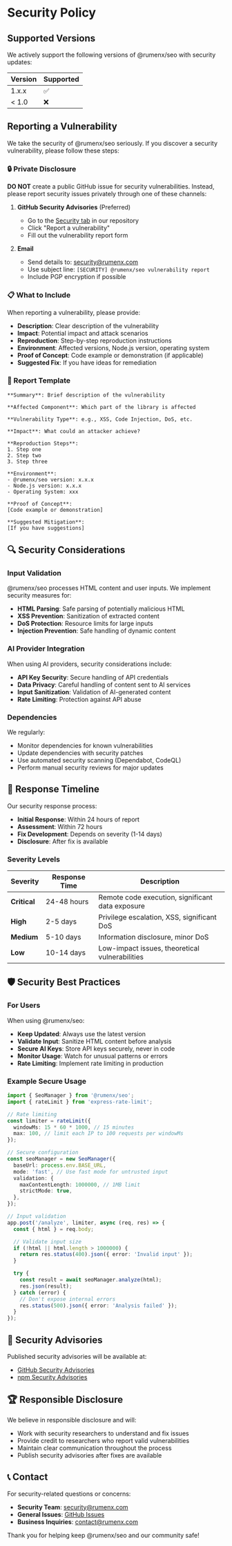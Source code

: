 # Security Policy

## Supported Versions

We actively support the following versions of @rumenx/seo with security updates:

| Version | Supported          |
| ------- | ------------------ |
| 1.x.x   | :white_check_mark: |
| < 1.0   | :x:                |

## Reporting a Vulnerability

We take the security of @rumenx/seo seriously. If you discover a security vulnerability, please follow these steps:

### 🔒 Private Disclosure

**DO NOT** create a public GitHub issue for security vulnerabilities. Instead, please report security issues privately through one of these channels:

1. **GitHub Security Advisories** (Preferred)
   - Go to the [Security tab](https://github.com/RumenDamyanov/npm-seo/security) in our repository
   - Click "Report a vulnerability"
   - Fill out the vulnerability report form

2. **Email**
   - Send details to: [security@rumenx.com](mailto:security@rumenx.com)
   - Use subject line: `[SECURITY] @rumenx/seo vulnerability report`
   - Include PGP encryption if possible

### 📋 What to Include

When reporting a vulnerability, please provide:

- **Description**: Clear description of the vulnerability
- **Impact**: Potential impact and attack scenarios
- **Reproduction**: Step-by-step reproduction instructions
- **Environment**: Affected versions, Node.js version, operating system
- **Proof of Concept**: Code example or demonstration (if applicable)
- **Suggested Fix**: If you have ideas for remediation

### 📧 Report Template

```text
**Summary**: Brief description of the vulnerability

**Affected Component**: Which part of the library is affected

**Vulnerability Type**: e.g., XSS, Code Injection, DoS, etc.

**Impact**: What could an attacker achieve?

**Reproduction Steps**:
1. Step one
2. Step two
3. Step three

**Environment**:
- @rumenx/seo version: x.x.x
- Node.js version: x.x.x
- Operating System: xxx

**Proof of Concept**:
[Code example or demonstration]

**Suggested Mitigation**:
[If you have suggestions]
```

## 🔍 Security Considerations

### Input Validation

@rumenx/seo processes HTML content and user inputs. We implement security measures for:

- **HTML Parsing**: Safe parsing of potentially malicious HTML
- **XSS Prevention**: Sanitization of extracted content
- **DoS Protection**: Resource limits for large inputs
- **Injection Prevention**: Safe handling of dynamic content

### AI Provider Integration

When using AI providers, security considerations include:

- **API Key Security**: Secure handling of API credentials
- **Data Privacy**: Careful handling of content sent to AI services
- **Input Sanitization**: Validation of AI-generated content
- **Rate Limiting**: Protection against API abuse

### Dependencies

We regularly:

- Monitor dependencies for known vulnerabilities
- Update dependencies with security patches
- Use automated security scanning (Dependabot, CodeQL)
- Perform manual security reviews for major updates

## 🚨 Response Timeline

Our security response process:

- **Initial Response**: Within 24 hours of report
- **Assessment**: Within 72 hours
- **Fix Development**: Depends on severity (1-14 days)
- **Disclosure**: After fix is available

### Severity Levels

| Severity     | Response Time | Description                                      |
| ------------ | ------------- | ------------------------------------------------ |
| **Critical** | 24-48 hours   | Remote code execution, significant data exposure |
| **High**     | 2-5 days      | Privilege escalation, XSS, significant DoS       |
| **Medium**   | 5-10 days     | Information disclosure, minor DoS                |
| **Low**      | 10-14 days    | Low-impact issues, theoretical vulnerabilities   |

## 🛡️ Security Best Practices

### For Users

When using @rumenx/seo:

- **Keep Updated**: Always use the latest version
- **Validate Input**: Sanitize HTML content before analysis
- **Secure AI Keys**: Store API keys securely, never in code
- **Monitor Usage**: Watch for unusual patterns or errors
- **Rate Limiting**: Implement rate limiting in production

### Example Secure Usage

```typescript
import { SeoManager } from '@rumenx/seo';
import { rateLimit } from 'express-rate-limit';

// Rate limiting
const limiter = rateLimit({
  windowMs: 15 * 60 * 1000, // 15 minutes
  max: 100, // limit each IP to 100 requests per windowMs
});

// Secure configuration
const seoManager = new SeoManager({
  baseUrl: process.env.BASE_URL,
  mode: 'fast', // Use fast mode for untrusted input
  validation: {
    maxContentLength: 1000000, // 1MB limit
    strictMode: true,
  },
});

// Input validation
app.post('/analyze', limiter, async (req, res) => {
  const { html } = req.body;

  // Validate input size
  if (!html || html.length > 1000000) {
    return res.status(400).json({ error: 'Invalid input' });
  }

  try {
    const result = await seoManager.analyze(html);
    res.json(result);
  } catch (error) {
    // Don't expose internal errors
    res.status(500).json({ error: 'Analysis failed' });
  }
});
```

## 📜 Security Advisories

Published security advisories will be available at:

- [GitHub Security Advisories](https://github.com/RumenDamyanov/npm-seo/security/advisories)
- [npm Security Advisories](https://www.npmjs.com/advisories)

## 🏆 Responsible Disclosure

We believe in responsible disclosure and will:

- Work with security researchers to understand and fix issues
- Provide credit to researchers who report valid vulnerabilities
- Maintain clear communication throughout the process
- Publish security advisories after fixes are available

## 📞 Contact

For security-related questions or concerns:

- **Security Team**: [security@rumenx.com](mailto:security@rumenx.com)
- **General Issues**: [GitHub Issues](https://github.com/RumenDamyanov/npm-seo/issues)
- **Business Inquiries**: [contact@rumenx.com](mailto:contact@rumenx.com)

Thank you for helping keep @rumenx/seo and our community safe!
